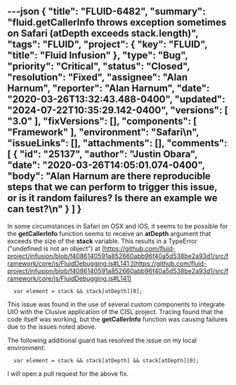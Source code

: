 ---json
{
  "title": "FLUID-6482",
  "summary": "fluid.getCallerInfo throws exception sometimes on Safari (atDepth exceeds stack.length)",
  "tags": "FLUID",
  "project": {
    "key": "FLUID",
    "title": "Fluid Infusion"
  },
  "type": "Bug",
  "priority": "Critical",
  "status": "Closed",
  "resolution": "Fixed",
  "assignee": "Alan Harnum",
  "reporter": "Alan Harnum",
  "date": "2020-03-26T13:32:43.488-0400",
  "updated": "2024-07-22T10:35:29.142-0400",
  "versions": [
    "3.0"
  ],
  "fixVersions": [],
  "components": [
    "Framework"
  ],
  "environment": "Safari\n",
  "issueLinks": [],
  "attachments": [],
  "comments": [
    {
      "id": "25137",
      "author": "Justin Obara",
      "date": "2020-03-26T14:05:01.074-0400",
      "body": "Alan Harnum are there reproducible steps that we can perform to trigger this issue, or is it random failures? Is there an example we can test?\n"
    }
  ]
}
---
In some circumstances in Safari on OSX and iOS, it seems to be possible for the **getCallerInfo** function seems to receive an **atDepth** argument that exceeds the size of the **stack** variable. This results in a TypeError ("undefined is not an object") at [https://github.com/fluid-project/infusion/blob/f4086140591a852660abb96f40a5d538be2a93d1/src/framework/core/js/FluidDebugging.js#L141:](https://github.com/fluid-project/infusion/blob/f4086140591a852660abb96f40a5d538be2a93d1/src/framework/core/js/FluidDebugging.js#L141)

`  var element = stack && stack[atDepth][0];`

This issue was found in the use of several custom components to integrate UIO with the Clusive application of the CISL project. Tracing found that the code itself was working, but the **getCallerInfo** function was causing failures due to the issues noted above.

The following additional guard has resolved the issue on my local environment:

`  var element = stack && stack[atDepth] && stack[atDepth][0];`

I will open a pull request for the above fix.

 

 

        
